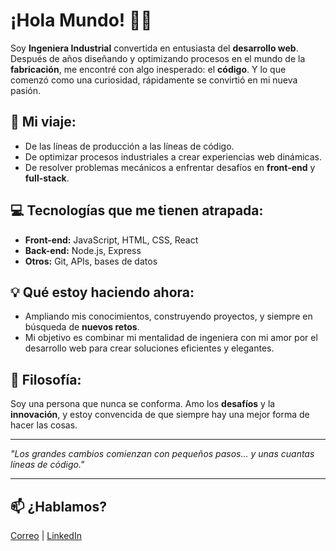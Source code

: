 # ¡Hola Mundo! 👩‍💻 

Soy **Ingeniera Industrial** convertida en entusiasta del **desarrollo web**. Después de años diseñando y optimizando procesos en el mundo de la **fabricación**, me encontré con algo inesperado: el **código**. Y lo que comenzó como una curiosidad, rápidamente se convirtió en mi nueva pasión.

## 🚀 Mi viaje:
- De las líneas de producción a las líneas de código.
- De optimizar procesos industriales a crear experiencias web dinámicas.
- De resolver problemas mecánicos a enfrentar desafíos en **front-end** y **full-stack**.

## 💻 Tecnologías que me tienen atrapada:
- **Front-end:** JavaScript, HTML, CSS, React
- **Back-end:** Node.js, Express
- **Otros:** Git, APIs, bases de datos

## 💡 Qué estoy haciendo ahora:
- Ampliando mis conocimientos, construyendo proyectos, y siempre en búsqueda de **nuevos retos**.
- Mi objetivo es combinar mi mentalidad de ingeniera con mi amor por el desarrollo web para crear soluciones eficientes y elegantes.

## 🌱 Filosofía:
Soy una persona que nunca se conforma. Amo los **desafíos** y la **innovación**, y estoy convencida de que siempre hay una mejor forma de hacer las cosas.

---

_"Los grandes cambios comienzan con pequeños pasos... y unas cuantas líneas de código."_

---

## 📫 ¿Hablamos?
[Correo](mailto:laurarguezfdez@gmail.com) | [LinkedIn](https://www.linkedin.com/in/laura-rodriguez-fernandez-)
